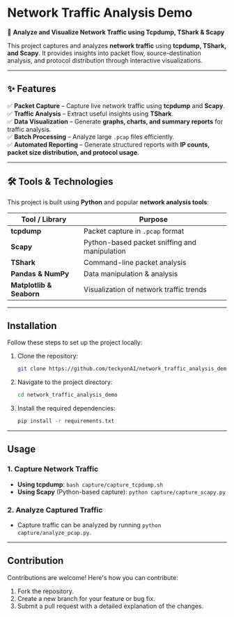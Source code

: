 # **Network Traffic Analysis Demo**  

🚀 **Analyze and Visualize Network Traffic using Tcpdump, TShark & Scapy**  

This project captures and analyzes **network traffic** using **tcpdump, TShark, and Scapy**. It provides insights into packet flow, source-destination analysis, and protocol distribution through interactive visualizations.  

---

## **✨ Features**  

✅ **Packet Capture** – Capture live network traffic using **tcpdump** and **Scapy**.  
✅ **Traffic Analysis** – Extract useful insights using **TShark**.  
✅ **Data Visualization** – Generate **graphs, charts, and summary reports** for traffic analysis.  
✅ **Batch Processing** – Analyze large `.pcap` files efficiently.  
✅ **Automated Reporting** – Generate structured reports with **IP counts, packet size distribution, and protocol usage**.  

---

## **🛠 Tools & Technologies**  

This project is built using **Python** and popular **network analysis tools**:  

| Tool / Library  | Purpose  |
|----------------|----------|
| **tcpdump** | Packet capture in `.pcap` format |
| **Scapy** | Python-based packet sniffing and manipulation |
| **TShark** | Command-line packet analysis |
| **Pandas & NumPy** | Data manipulation & analysis |
| **Matplotlib & Seaborn** | Visualization of network traffic trends |

---

## Installation

Follow these steps to set up the project locally:

1. Clone the repository:
   ```bash
   git clone https://github.com/teckyonAI/network_traffic_analysis_demo.git

2. Navigate to the project directory:
   ```bash
   cd network_traffic_analysis_demo

3. Install the required dependencies:
    ```bash
    pip install -r requirements.txt

---
## Usage

### 1. Capture Network Traffic  

- **Using tcpdump**:  `bash capture/capture_tcpdump.sh`
- **Using Scapy** (Python-based capture): `python capture/capture_scapy.py`

### 2. Analyze Captured Traffic 
- Capture traffic can be analyzed by running `python capture/analyze_pcap.py`. 


---
## Contribution

Contributions are welcome! Here's how you can contribute:
1. Fork the repository.
2. Create a new branch for your feature or bug fix.
3. Submit a pull request with a detailed explanation of the changes.


